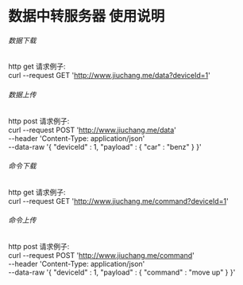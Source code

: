 # 数据中转服务器 使用说明
###### 数据下载
http get 请求例子:\
curl --request GET 'http://www.jiuchang.me/data?deviceId=1'
###### 数据上传
http post 请求例子:\
curl --request POST 'http://www.jiuchang.me/data' \
--header 'Content-Type: application/json' \
--data-raw '{
  "deviceId" : 1,
  "payload" : {
  	"car" : "benz"
  }
 }'
###### 命令下载
http get 请求例子:\
curl --request GET 'http://www.jiuchang.me/command?deviceId=1'
###### 命令上传
http post 请求例子:\
curl --request POST 'http://www.jiuchang.me/command' \
--header 'Content-Type: application/json' \
--data-raw '{
  "deviceId" : 1,
  "payload" : {
  	"command" : "move up"
  }
 }'
